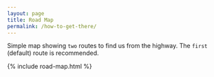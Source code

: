 ```yaml
---
layout: page
title: Road Map
permalink: /how-to-get-there/
---
```


Simple map showing `two` routes to find us from the highway. The `first` (default) route is recommended.

{% include road-map.html %}